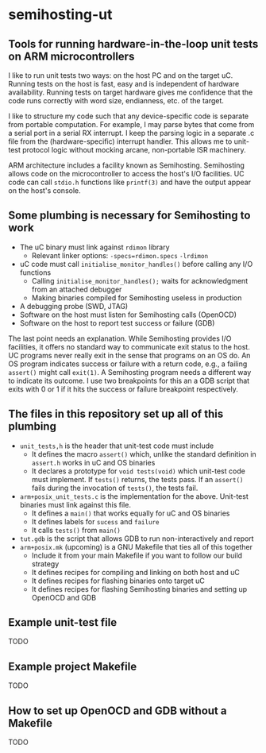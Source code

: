# semihosting-ut

## Tools for running hardware-in-the-loop unit tests on ARM microcontrollers

I like to run unit tests two ways: on the host PC and on the target uC.
Running tests on the host is fast, easy and is independent of hardware availability.
Running tests on target hardware gives me confidence that the code runs correctly with word size, endianness, etc. of the target.

I like to structure my code such that any device-specific code is separate from portable computation.
For example, I may parse bytes that come from a serial port in a serial RX interrupt.
I keep the parsing logic in a separate .c file from the (hardware-specific) interrupt handler.
This allows me to unit-test protocol logic without mocking arcane, non-portable ISR machinery.

ARM architecture includes a facility known as Semihosting.
Semihosting allows code on the microcontroller to access the host's I/O facilities.
UC code can call `stdio.h` functions like `printf(3)` and have the output appear on the host's console.

## Some plumbing is necessary for Semihosting to work

* The uC binary must link against `rdimon` library
    * Relevant linker options: `-specs=rdimon.specs` `-lrdimon`
* uC code must call `initialise_monitor_handles()` before calling any I/O functions
    * Calling `initialise_monitor_handles();` waits for acknowledgment from an attached debugger
    * Making binaries compiled for Semihosting useless in production
* A debugging probe (SWD, JTAG)
* Software on the host must listen for Semihosting calls (OpenOCD)
* Software on the host to report test success or failure (GDB)

The last point needs an explanation.
While Semihosting provides I/O facilities, it offers no standard way to communicate exit status to the host.
UC programs never really exit in the sense that programs on an OS do.
An OS program indicates success or failure with a return code, e.g., a failing `assert()` might call `exit(1)`.
A Semihosting program needs a different way to indicate its outcome.
I use two breakpoints for this an a GDB script that exits with 0 or 1 if it hits the success or failure breakpoint respectively.

## The files in this repository set up all of this plumbing

* `unit_tests,h` is the header that unit-test code must include
    * It defines the macro `assert()` which, unlike the standard definition in `assert.h` works in uC and OS binaries
    * It declares a prototype for `void tests(void)` which unit-test code must implement. If `tests()` returns, the tests pass. If an `assert()` fails during the invocation of `tests()`, the tests fail.
* `arm+posix_unit_tests.c` is the implementation for the above. Unit-test binaries must link against this file.
    * It defines a `main()` that works equally for uC and OS binaries
    * It defines labels for `sucess` and `failure`
    * It calls `tests()` from `main()`
* `tut.gdb` is the script that allows GDB to run non-interactively and report
* `arm+posix.mk` (upcoming) is a GNU Makefile that ties all of this together
    * Include it from your main Makefile if you want to follow our build strategy
    * It defines recipes for compiling and linking on both host and uC
    * It defines recipes for flashing binaries onto target uC
    * It defines recipes for flashing Semihosting binaries and setting up OpenOCD and GDB

## Example unit-test file

TODO

## Example project Makefile

TODO

## How to set up OpenOCD and GDB without a Makefile

TODO
